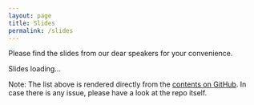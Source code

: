 ```yaml
---
layout: page
title: Slides
permalink: /slides
---
```


Please find the slides from our dear speakers for your convenience. 


<script>
    (async () => {
        const folderresponse = await fetch('https://api.github.com/repos/CloudNativeLinz/cloudnativelinz.github.io/contents/slides');
        const folderdata = await folderresponse.json();
        let htmlString = '<ul>';
        
        for (let folder of folderdata) {
            htmlString += `<li><strong>Edition: ${folder.name}</strong></li>`;
            const fileresponse = await fetch('https://api.github.com/repos/CloudNativeLinz/cloudnativelinz.github.io/contents/slides/'+folder.name);
            const filedata = await fileresponse.json();
            htmlString += '<ul>';
            for  (let file of filedata) {
                let mypath = file.path
                htmlString += `<li><a href="${mypath}">${file.name}</a></li>`;
            }
            htmlString += '</ul>';
        }

        htmlString += '</ul>';
        document.getElementById('slidecontent').innerHTML = htmlString;
    })()
</script>


<div id="slidecontent">Slides loading...</div>


Note: The list above is rendered directly from the [contents on GitHub](https://github.com/CloudNativeLinz/cloudnativelinz.github.io/tree/main/slides). In case there is any issue, please have a look at the repo itself.
